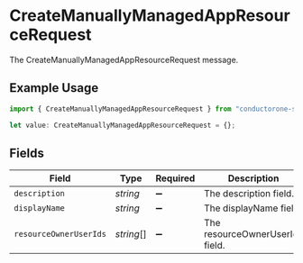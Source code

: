# CreateManuallyManagedAppResourceRequest

The CreateManuallyManagedAppResourceRequest message.

## Example Usage

```typescript
import { CreateManuallyManagedAppResourceRequest } from "conductorone-sdk-typescript/sdk/models/shared";

let value: CreateManuallyManagedAppResourceRequest = {};
```

## Fields

| Field                           | Type                            | Required                        | Description                     |
| ------------------------------- | ------------------------------- | ------------------------------- | ------------------------------- |
| `description`                   | *string*                        | :heavy_minus_sign:              | The description field.          |
| `displayName`                   | *string*                        | :heavy_minus_sign:              | The displayName field.          |
| `resourceOwnerUserIds`          | *string*[]                      | :heavy_minus_sign:              | The resourceOwnerUserIds field. |